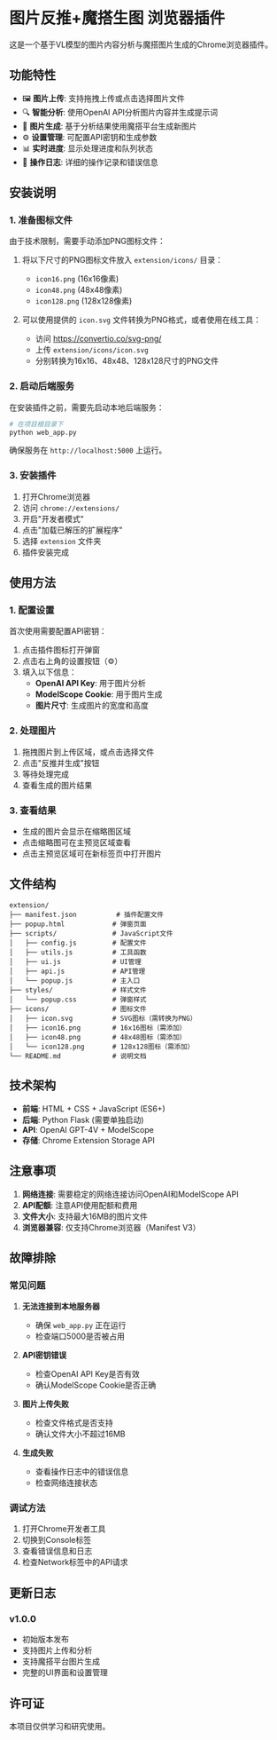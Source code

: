 # 图片反推+魔搭生图 浏览器插件

这是一个基于VL模型的图片内容分析与魔搭图片生成的Chrome浏览器插件。

## 功能特性

- 🖼️ **图片上传**: 支持拖拽上传或点击选择图片文件
- 🔍 **智能分析**: 使用OpenAI API分析图片内容并生成提示词
- 🎨 **图片生成**: 基于分析结果使用魔搭平台生成新图片
- ⚙️ **设置管理**: 可配置API密钥和生成参数
- 📊 **实时进度**: 显示处理进度和队列状态
- 📝 **操作日志**: 详细的操作记录和错误信息

## 安装说明

### 1. 准备图标文件

由于技术限制，需要手动添加PNG图标文件：

1. 将以下尺寸的PNG图标文件放入 `extension/icons/` 目录：
   - `icon16.png` (16x16像素)
   - `icon48.png` (48x48像素) 
   - `icon128.png` (128x128像素)

2. 可以使用提供的 `icon.svg` 文件转换为PNG格式，或者使用在线工具：
   - 访问 https://convertio.co/svg-png/
   - 上传 `extension/icons/icon.svg`
   - 分别转换为16x16、48x48、128x128尺寸的PNG文件

### 2. 启动后端服务

在安装插件之前，需要先启动本地后端服务：

```bash
# 在项目根目录下
python web_app.py
```

确保服务在 `http://localhost:5000` 上运行。

### 3. 安装插件

1. 打开Chrome浏览器
2. 访问 `chrome://extensions/`
3. 开启"开发者模式"
4. 点击"加载已解压的扩展程序"
5. 选择 `extension` 文件夹
6. 插件安装完成

## 使用方法

### 1. 配置设置

首次使用需要配置API密钥：

1. 点击插件图标打开弹窗
2. 点击右上角的设置按钮（⚙️）
3. 填入以下信息：
   - **OpenAI API Key**: 用于图片分析
   - **ModelScope Cookie**: 用于图片生成
   - **图片尺寸**: 生成图片的宽度和高度

### 2. 处理图片

1. 拖拽图片到上传区域，或点击选择文件
2. 点击"反推并生成"按钮
3. 等待处理完成
4. 查看生成的图片结果

### 3. 查看结果

- 生成的图片会显示在缩略图区域
- 点击缩略图可在主预览区域查看
- 点击主预览区域可在新标签页中打开图片

## 文件结构

```
extension/
├── manifest.json          # 插件配置文件
├── popup.html            # 弹窗页面
├── scripts/              # JavaScript文件
│   ├── config.js         # 配置文件
│   ├── utils.js          # 工具函数
│   ├── ui.js             # UI管理
│   ├── api.js            # API管理
│   └── popup.js          # 主入口
├── styles/               # 样式文件
│   └── popup.css         # 弹窗样式
├── icons/                # 图标文件
│   ├── icon.svg          # SVG图标（需转换为PNG）
│   ├── icon16.png        # 16x16图标（需添加）
│   ├── icon48.png        # 48x48图标（需添加）
│   └── icon128.png       # 128x128图标（需添加）
└── README.md             # 说明文档
```

## 技术架构

- **前端**: HTML + CSS + JavaScript (ES6+)
- **后端**: Python Flask (需要单独启动)
- **API**: OpenAI GPT-4V + ModelScope
- **存储**: Chrome Extension Storage API

## 注意事项

1. **网络连接**: 需要稳定的网络连接访问OpenAI和ModelScope API
2. **API配额**: 注意API使用配额和费用
3. **文件大小**: 支持最大16MB的图片文件
4. **浏览器兼容**: 仅支持Chrome浏览器（Manifest V3）

## 故障排除

### 常见问题

1. **无法连接到本地服务器**
   - 确保 `web_app.py` 正在运行
   - 检查端口5000是否被占用

2. **API密钥错误**
   - 检查OpenAI API Key是否有效
   - 确认ModelScope Cookie是否正确

3. **图片上传失败**
   - 检查文件格式是否支持
   - 确认文件大小不超过16MB

4. **生成失败**
   - 查看操作日志中的错误信息
   - 检查网络连接状态

### 调试方法

1. 打开Chrome开发者工具
2. 切换到Console标签
3. 查看错误信息和日志
4. 检查Network标签中的API请求

## 更新日志

### v1.0.0
- 初始版本发布
- 支持图片上传和分析
- 支持魔搭平台图片生成
- 完整的UI界面和设置管理

## 许可证

本项目仅供学习和研究使用。
